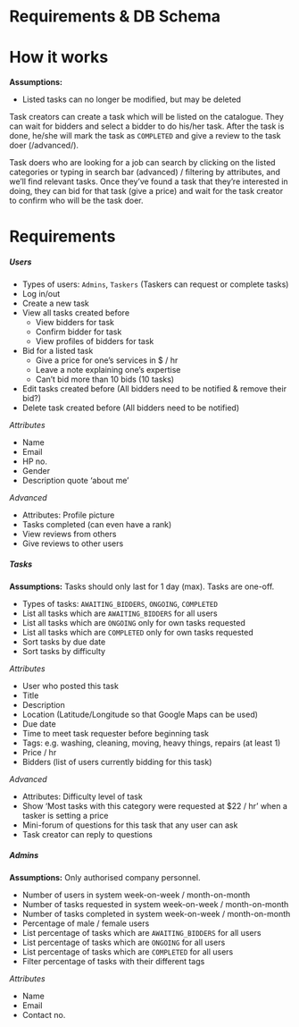 # Requirements & DB Schema
# How it works

**Assumptions:**
* Listed tasks can no longer be modified, but may be deleted

Task creators can create a task which will be listed on the catalogue.  They can wait for bidders and select a bidder to do his/her task. After the task is done, he/she will mark the task as `COMPLETED` and give a review to the task doer (/advanced/).

Task doers who are looking for a job can search by clicking on the listed categories or typing in search bar (advanced) / filtering by attributes, and we’ll find relevant tasks.  Once they’ve found a task that they’re interested in doing, they can bid for that task (give a price) and wait for the task creator to confirm who will be the task doer.

# Requirements
##### Users
* Types of users: `Admins`, `Taskers` (Taskers can request or complete tasks)
* Log in/out
* Create a new task
* View all tasks created before
	* View bidders for task
	* Confirm bidder for task
	* View profiles of bidders for task
* Bid for a listed task
	* Give a price for one’s services in $ / hr
	* Leave a note explaining one’s expertise
	* Can’t bid more than 10 bids (10 tasks)
* Edit tasks created before (All bidders need to be notified & remove their bid?)
* Delete task created before (All bidders need to be notified)

_Attributes_
* Name
* Email
* HP no.
* Gender
* Description quote ‘about me’

_Advanced_
* Attributes: Profile picture
* Tasks completed (can even have a rank)
* View reviews from others
* Give reviews to other users

##### Tasks
**Assumptions:** Tasks should only last for 1 day (max). Tasks are one-off.
* Types of tasks: `AWAITING_BIDDERS`, `ONGOING`, `COMPLETED`
* List all tasks which are `AWAITING_BIDDERS`  for all users
* List all tasks which are `ONGOING`  only for own tasks requested
* List all tasks which are `COMPLETED` only for own tasks requested
* Sort tasks by due date
* Sort tasks by difficulty

_Attributes_
* User who posted this task
* Title
* Description
* Location (Latitude/Longitude so that Google Maps can be used)
* Due date
* Time to meet task requester before beginning task
* Tags: e.g. washing, cleaning, moving, heavy things, repairs (at least 1)
* Price / hr
* Bidders (list of users currently bidding for this task)

_Advanced_
* Attributes: Difficulty level of task
* Show ‘Most tasks with this category were requested at $22 / hr’ when a tasker is setting a price
* Mini-forum of questions for this task that any user can ask
* Task creator can reply to questions

##### Admins
**Assumptions:** Only authorised company personnel.
* Number of users in system week-on-week / month-on-month
* Number of tasks requested in system week-on-week / month-on-month
* Number of tasks completed in system week-on-week / month-on-month
* Percentage of male / female users
* List percentage of tasks which are `AWAITING_BIDDERS`  for all users
* List percentage of tasks which are `ONGOING`  for all users
* List percentage of tasks which are `COMPLETED`  for all users
* Filter percentage of tasks with their different tags

_Attributes_
* Name
* Email
* Contact no.
